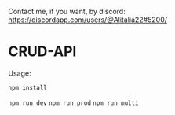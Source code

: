 Contact me, if you want, by discord: https://discordapp.com/users/@Alitalia22#5200/

# CRUD-API

Usage:

`npm install`

`npm run dev`
`npm run prod`
`npm run multi`
